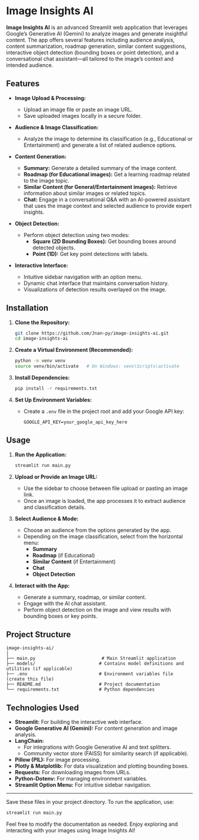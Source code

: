 # Image Insights AI

**Image Insights AI** is an advanced Streamlit web application that leverages Google’s Generative AI (Gemini) to analyze images and generate insightful content. The app offers several features including audience analysis, content summarization, roadmap generation, similar content suggestions, interactive object detection (bounding boxes or point detection), and a conversational chat assistant—all tailored to the image’s context and intended audience.

## Features

- **Image Upload & Processing:**

  - Upload an image file or paste an image URL.
  - Save uploaded images locally in a secure folder.

- **Audience & Image Classification:**
  - Analyze the image to determine its classification (e.g., Educational or Entertainment) and generate a list of related audience options.
- **Content Generation:**

  - **Summary:** Generate a detailed summary of the image content.
  - **Roadmap (for Educational images):** Get a learning roadmap related to the image topic.
  - **Similar Content (for General/Entertainment images):** Retrieve information about similar images or related topics.
  - **Chat:** Engage in a conversational Q&A with an AI-powered assistant that uses the image context and selected audience to provide expert insights.

- **Object Detection:**

  - Perform object detection using two modes:
    - **Square (2D Bounding Boxes):** Get bounding boxes around detected objects.
    - **Point (1D):** Get key point detections with labels.

- **Interactive Interface:**
  - Intuitive sidebar navigation with an option menu.
  - Dynamic chat interface that maintains conversation history.
  - Visualizations of detection results overlayed on the image.

## Installation

1. **Clone the Repository:**

   ```bash
   git clone https://github.com/Jnan-py/image-insights-ai.git
   cd image-insights-ai
   ```

2. **Create a Virtual Environment (Recommended):**

   ```bash
   python -m venv venv
   source venv/bin/activate   # On Windows: venv\Scripts\activate
   ```

3. **Install Dependencies:**

   ```bash
   pip install -r requirements.txt
   ```

4. **Set Up Environment Variables:**
   - Create a `.env` file in the project root and add your Google API key:
     ```
     GOOGLE_API_KEY=your_google_api_key_here
     ```

## Usage

1. **Run the Application:**

   ```bash
   streamlit run main.py
   ```

2. **Upload or Provide an Image URL:**

   - Use the sidebar to choose between file upload or pasting an image link.
   - Once an image is loaded, the app processes it to extract audience and classification details.

3. **Select Audience & Mode:**

   - Choose an audience from the options generated by the app.
   - Depending on the image classification, select from the horizontal menu:
     - **Summary**
     - **Roadmap** (if Educational)
     - **Similar Content** (if Entertainment)
     - **Chat**
     - **Object Detection**

4. **Interact with the App:**
   - Generate a summary, roadmap, or similar content.
   - Engage with the AI chat assistant.
   - Perform object detection on the image and view results with bounding boxes or key points.

## Project Structure

```
image-insights-ai/
│
├── main.py                         # Main Streamlit application
├── models/                        # Contains model definitions and utilities (if applicable)
├── .env                           # Environment variables file (create this file)
├── README.md                      # Project documentation
└── requirements.txt               # Python dependencies
```

## Technologies Used

- **Streamlit:** For building the interactive web interface.
- **Google Generative AI (Gemini):** For content generation and image analysis.
- **LangChain:**
  - For integrations with Google Generative AI and text splitters.
  - Community vector store (FAISS) for similarity search (if applicable).
- **Pillow (PIL):** For image processing.
- **Plotly & Matplotlib:** For data visualization and plotting bounding boxes.
- **Requests:** For downloading images from URLs.
- **Python-Dotenv:** For managing environment variables.
- **Streamlit Option Menu:** For intuitive sidebar navigation.

---

Save these files in your project directory. To run the application, use:

```bash
streamlit run main.py
```

Feel free to modify the documentation as needed. Enjoy exploring and interacting with your images using Image Insights AI!
